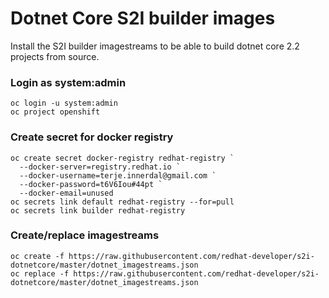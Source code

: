 # Dotnet Core S2I builder images
Install the S2I builder imagestreams to be able to build dotnet core 2.2 projects from source.

### Login as system:admin
```
oc login -u system:admin
oc project openshift
```


### Create secret for docker registry
```
oc create secret docker-registry redhat-registry `
  --docker-server=registry.redhat.io `
  --docker-username=terje.innerdal@gmail.com `
  --docker-password=t6V6Iou#44pt `
  --docker-email=unused
oc secrets link default redhat-registry --for=pull
oc secrets link builder redhat-registry
```

### Create/replace imagestreams
```
oc create -f https://raw.githubusercontent.com/redhat-developer/s2i-dotnetcore/master/dotnet_imagestreams.json
oc replace -f https://raw.githubusercontent.com/redhat-developer/s2i-dotnetcore/master/dotnet_imagestreams.json
```
